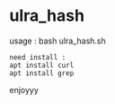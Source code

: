 # ulra_hash
usage : bash ulra_hash.sh
```
need install :
apt install curl
apt install grep
```
enjoyyy
